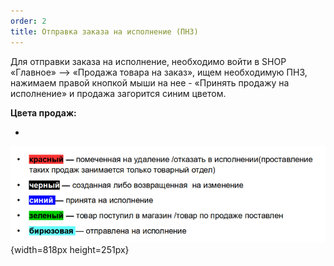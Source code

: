 ```yaml
---
order: 2
title: Отправка заказа на исполнение (ПНЗ)
---
```


Для отправки заказа на исполнение, необходимо войти в SHOP «Главное» --> «Продажа товара на заказ», ищем необходимую ПНЗ, нажимаем правой кнопкой мыши на нее - «Принять продажу на исполнение» и продажа загорится синим цветом.

**Цвета продаж:**

-   

![](./otpravka-zakaza-na-ispolnenie-pnz.png){width=818px height=251px}